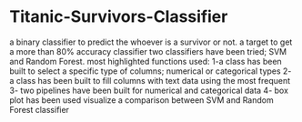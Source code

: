 # Titanic-Survivors-Classifier
a binary classifier to predict the whoever is a survivor or not.
a target to get a more than 80% accuracy classifier
two classifiers have been tried; SVM  and Random Forest.
most highlighted functions used:
1-a class has been built to select a specific type of columns; numerical or categorical types
2- a class has been built to fill columns with text data using the most frequent
3- two pipelines have been built for numerical and categorical data 
4- box plot has been used visualize a comparison between SVM and Random Forest classifier
